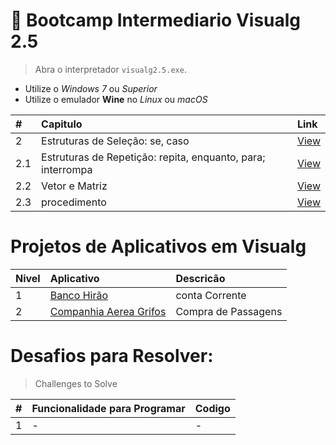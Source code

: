 #  :card_index: Bootcamp Intermediario Visualg 2.5   
> Abra o interpretador `visualg2.5.exe`. 
* Utilize o _Windows 7_ ou _Superior_
* Utilize o emulador **Wine** no _Linux_ ou _macOS_

| # | Capitulo | Link |
|:---|:---|:---|
| 2   | Estruturas de Seleção: se, caso | [View](2.0.md) |
| 2.1 | Estruturas de Repetição: repita, enquanto, para; interrompa | [View](2.1.md) |
| 2.2 | Vetor e Matriz | [View](2.2.md) |
| 2.3 | procedimento | [View](2.3.md) |

# Projetos de Aplicativos em Visualg
 
| Nivel | Aplicativo | Descricão | 
| :---|:---|:---|
|  1  | [Banco Hirão](#)| conta Corrente|
|  2  | [Companhia Aerea Grifos](#)| Compra de Passagens |

# Desafios para Resolver:
> Challenges to Solve

|#|Funcionalidade para Programar | Codigo |
| :---|:---| :---|
|  1  | - | - |

